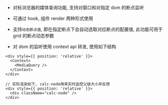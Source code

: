 - 对标浏览器的媒体查询功能, 支持对窗口和对指定 dom 的断点监听

- 可通过 hook, 组件 render 两种形式使用
- 支持`动态断点值`, 即在指定断点下会自动选取对应断点的配置值, 此功能可用于 grid 的断点动态参数

- 对 dom 的监听使用 context api 转发, 使用如下结构

```tsx
<div style={{ position: 'relative' }}>
  <Context>
    <MediaQuery />
  </Context>
</div>

// 实际渲染如下, calc-node用来实时监控父级大小并反馈
<div style={{ position: 'relative' }}>
  <div className="calc-node" />
</div>
```

